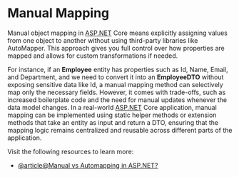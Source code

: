# Manual Mapping

Manual object mapping in [ASP.NET](http://ASP.NET) Core means explicitly assigning values from one object to another without using third-party libraries like AutoMapper. This approach gives you full control over how properties are mapped and allows for custom transformations if needed.

For instance, if an **Employee** entity has properties such as Id, Name, Email, and Department, and we need to convert it into an **EmployeeDTO** without exposing sensitive data like Id, a manual mapping method can selectively map only the necessary fields. However, it comes with trade-offs, such as increased boilerplate code and the need for manual updates whenever the data model changes. In a real-world [ASP.NET](http://ASP.NET) Core application, manual mapping can be implemented using static helper methods or extension methods that take an entity as input and return a DTO, ensuring that the mapping logic remains centralized and reusable across different parts of the application.

Visit the following resources to learn more:

- [@article@Manual vs Automapping in ASP.NET?](https://medium.com/@anderson.buenogod/manual-vs-automated-mapping-in-c-which-approach-is-best-for-your-project-50de1fd73bfa)